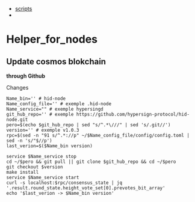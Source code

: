 * [scripts](https://github.com/ToTheMars2/Helper_for_nodes/blob/main/scripts.md)
*

# Helper_for_nodes



## Update cosmos blokchain

<b>through Github</b>

Сhanges
```
Name_bin='' # hid-node 
Name_config_file='' # exemple .hid-node
Name_service="" # exemple hypersingd
git_hub_repo='' # exemple https://github.com/hypersign-protocol/hid-node.git
pero=$(echo $git_hub_repo | sed "s/^.*\///" | sed 's/.git//')
version='' # exemple v1.0.3
rpc=$(sed -n "91 s/^.*://p" ~/$Name_config_file/config/config.toml | sed -n 's/"$//p')
last_verion=$($Name_bin version)

```
```
service $Name_service stop
cd ~/$pero && git pull || git clone $git_hub_repo && cd ~/$pero
git checkout $version
make install
service $Name_service start
curl -s localhost:$rpc/consensus_state | jq '.result.round_state.height_vote_set[0].prevotes_bit_array'
echo '$last_verion -> $Name_bin version'
```


